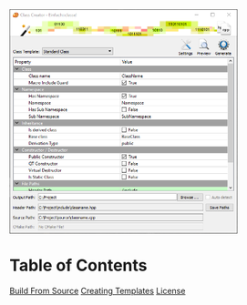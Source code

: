 <img src="/images/Screenshot.png" alt="Screenshot" align="middle">

# Table of Contents

[Build From Source](build_instructions.md)
[Creating Templates](create_templates.md)
[License](licenseinfo.md)

